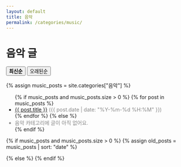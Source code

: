 ```yaml
---
layout: default
title: 음악
permalink: /categories/music/
---
```


<h1>음악 글</h1>

<div class="sort-buttons" style="margin-bottom:1rem;">
  <button id="sort-new" style="font-weight:700;">최신순</button>
  <button id="sort-old">오래된순</button>
</div>

<!-- 최신순 -->
{% assign music_posts = site.categories["음악"] %}
<ul id="list-new">
  {% if music_posts and music_posts.size > 0 %}
    {% for post in music_posts %}
      <li>
        <a href="{{ post.url | relative_url }}">{{ post.title }}</a>
        <span style="color:#888;">({{ post.date | date: "%Y-%m-%d %H:%M" }})</span>
      </li>
    {% endfor %}
  {% else %}
    <li style="color:#888;">음악 카테고리에 글이 아직 없어요.</li>
  {% endif %}
</ul>

<!-- 오래된순 -->
{% if music_posts and music_posts.size > 0 %}
  {% assign old_posts = music_posts | sort: "date" %}
  <ul id="list-old" style="display:none;">
    {% for post in old_posts %}
      <li>
        <a href="{{ post.url | relative_url }}">{{ post.title }}</a>
        <span style="color:#888;">({{ post.date | date: "%Y-%m-%d %H:%M" }})</span>
      </li>
    {% endfor %}
  </ul>
{% else %}
  <ul id="list-old" style="display:none;">
    <li style="color:#888;">음악 카테고리에 글이 아직 없어요.</li>
  </ul>
{% endif %}

<script>
document.addEventListener("DOMContentLoaded", () => {
  const btnNew = document.getElementById("sort-new");
  const btnOld = document.getElementById("sort-old");
  const listNew = document.getElementById("list-new");
  const listOld = document.getElementById("list-old");

  btnNew.addEventListener("click", () => {
    listNew.style.display = "block";
    listOld.style.display = "none";
    btnNew.style.fontWeight = "700";
    btnOld.style.fontWeight = "400";
  });

  btnOld.addEventListener("click", () => {
    listNew.style.display = "none";
    listOld.style.display = "block";
    btnNew.style.fontWeight = "400";
    btnOld.style.fontWeight = "700";
  });
});
</script>
